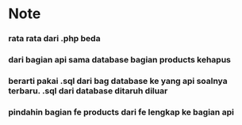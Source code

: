 # Note
### rata rata dari .php beda
### dari bagian api sama database bagian products kehapus
### berarti pakai .sql dari bag database ke yang api soalnya terbaru. .sql dari database ditaruh diluar
### pindahin bagian fe products dari fe lengkap ke bagian api
### 
